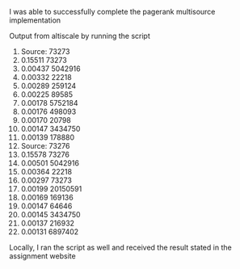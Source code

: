 <p>I was able to successfully complete the pagerank multisource implementation</p>

<p>Output from altiscale by running the script</p>

<ol>
<li>Source: 73273</li>
<li>0.15511 73273</li>
<li>0.00437 5042916</li>
<li>0.00332 22218</li>
<li>0.00289 259124</li>
<li>0.00225 89585</li>
<li>0.00178 5752184</li>
<li>0.00176 498093</li>
<li>0.00170 20798</li>
<li>0.00147 3434750</li>
<li>0.00139 178880</li>

<li>Source: 73276</li>
<li>0.15578 73276</li>
<li>0.00501 5042916</li>
<li>0.00364 22218</li>
<li>0.00297 73273</li>
<li>0.00199 20150591</li>
<li>0.00169 169136</li>
<li>0.00147 64646</li>
<li>0.00145 3434750</li>
<li>0.00137 216932</li>
<li>0.00131 6897402</li>
</ol>

<p>Locally, I ran the script as well and received the result stated in the assignment website</p>